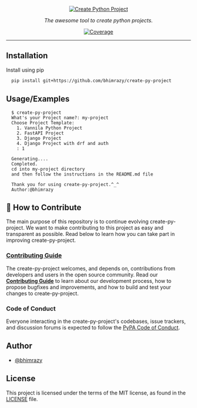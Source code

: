 <p align="center">
  <a href="https://github.com/bhimrazy/create-py-project"><img src="https://user-images.githubusercontent.com/46085301/193515011-ba3e2858-c9cd-4c2b-8f4d-737625505b50.png" alt="Create Python Project"></a>
</p>
<p align="center">
    <em>The awesome tool to create python projects.</em>
</p>

<p align="center">
<a href="https://codecov.io/gh/bhimrazy/fastapi" target="_blank">
    <img src="https://img.shields.io/codecov/c/github/tiangolo/fastapi?color=%2334D058" alt="Coverage">
</a>
</p>

---

## Installation

Install using pip

```bash
  pip install git+https://github.com/bhimrazy/create-py-project
```
    
## Usage/Examples

```
  $ create-py-project
  What's your Project name?: my-project
  Choose Project Template:
    1. Vannila Python Project
    2. FastAPI Project
    3. Django Project
    4. Django Project with drf and auth
    : 1
  
  Generating....
  Completed.
  cd into my-project directory
  and then follow the instructions in the README.md file
    
  Thank you for using create-py-project.^_^
  Author:@bhimrazy
```

## 👏 How to Contribute
The main purpose of this repository is to continue evolving create-py-project. We want to make contributing to this project as easy and transparent as possible. Read below to learn how you can take part in improving create-py-project.

### [Contributing Guide][contribute]

The create-py-project welcomes, and depends on, contributions from developers and users in the open source community. 
Read our [**Contributing Guide**][contribute] to learn about our development process, how to propose bugfixes and improvements, and how to build and test your changes to create-py-project.

[contribute]: CONTRIBUTING.md

### Code of Conduct

Everyone interacting in the create-py-project's codebases, issue trackers, and
discussion forums is expected to follow the [PyPA Code of Conduct].

[PyPA Code of Conduct]: https://www.pypa.io/en/latest/code-of-conduct/


## Author

- [@bhimrazy](https://www.github.com/bhimrazy)

<!-- ## ✨ Contributors

Thanks goes to these incredible people:

<a href="https://github.com/jmeisele/ml-ops/graphs/contributors">
  <img src="https://contrib.rocks/image?repo=jmeisele/ml-ops" />
</a> -->

## License

This project is licensed under the terms of the MIT license, as found in the [LICENSE][license] file.

[license]: LICENSE